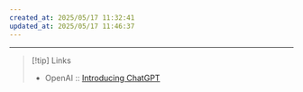 ```yaml
---
created_at: 2025/05/17 11:32:41
updated_at: 2025/05/17 11:46:37
---
```

---

> [!tip] Links
> - OpenAI :: [Introducing ChatGPT](https://openai.com/index/chatgpt/)
